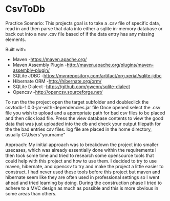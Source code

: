 # CsvToDb
Practice Scenario: This projects goal is to take a .csv file of specific data, 
read in and then parse that data into either a sqlite in-memory database or 
back out into a new .csv file based of if the data entry has any missing elements.

Built with:
  - Maven -https://maven.apache.org/
  - Maven Assembly Plugin -http://maven.apache.org/plugins/maven-assembly-plugin/
  - SQLite JDBC -https://mvnrepository.com/artifact/org.xerial/sqlite-jdbc
  - Hibernate ORM -http://hibernate.org/orm/
  - SQLite Dialect -https://github.com/gwenn/sqlite-dialect
  - Opencsv -http://opencsv.sourceforge.net/
  
To run the the project open the target subfolder and doubleclick the csvtodb-1.0.0-jar-with-dependencies.jar file
Once opened select the .csv file you wish to upload and a appropriate path for bad csv files to be placed and then click
load file. Press the view database contents to view the good data that was just uploaded into the db and check your output 
filepath for the the bad entries csv files. log file are placed in the home directory, usually C:\Users\"yourname"


Approach:
  My initial approach was to breakdown the project into smaller usecases, which was already essentially done within the requirements
  I then took some time and tried to research some opensource tools that could help with this project and how to use them.
  I decided to try to use maven, hibernate, and opencsv to try and make the project a little easier to construct. I had never used 
  these tools before this project but maven and hibernate seem like they are often used in professional settings so I went ahead 
  and tried learning by doing. During the construction phase I tried to adhere to a MVC design as much as possible and this is more 
  obvious in some areas than others.
  
